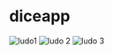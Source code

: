 # diceapp
![ludo1](https://user-images.githubusercontent.com/100860194/194842973-222141a4-5845-46d8-8f85-d809a18e7c63.PNG)
![ludo 2](https://user-images.githubusercontent.com/100860194/194842984-addb6683-82f5-43e3-a2da-568cd16cb741.PNG)
![ludo 3](https://user-images.githubusercontent.com/100860194/194842998-4ecb416b-f298-4e5c-b4bb-88fd0d585d99.PNG)
